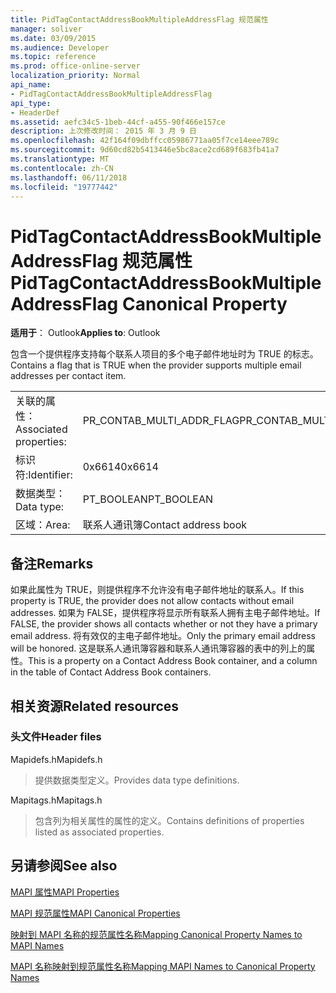 ```yaml
---
title: PidTagContactAddressBookMultipleAddressFlag 规范属性
manager: soliver
ms.date: 03/09/2015
ms.audience: Developer
ms.topic: reference
ms.prod: office-online-server
localization_priority: Normal
api_name:
- PidTagContactAddressBookMultipleAddressFlag
api_type:
- HeaderDef
ms.assetid: aefc34c5-1beb-44cf-a455-90f466e157ce
description: 上次修改时间： 2015 年 3 月 9 日
ms.openlocfilehash: 42f164f09dbffcc05986771aa05f7ce14eee789c
ms.sourcegitcommit: 9d60cd82b5413446e5bc8ace2cd689f683fb41a7
ms.translationtype: MT
ms.contentlocale: zh-CN
ms.lasthandoff: 06/11/2018
ms.locfileid: "19777442"
---
```

# <a name="pidtagcontactaddressbookmultipleaddressflag-canonical-property"></a><span data-ttu-id="71723-103">PidTagContactAddressBookMultipleAddressFlag 规范属性</span><span class="sxs-lookup"><span data-stu-id="71723-103">PidTagContactAddressBookMultipleAddressFlag Canonical Property</span></span>

  
  
<span data-ttu-id="71723-104">**适用于**： Outlook</span><span class="sxs-lookup"><span data-stu-id="71723-104">**Applies to**: Outlook</span></span> 
  
<span data-ttu-id="71723-105">包含一个提供程序支持每个联系人项目的多个电子邮件地址时为 TRUE 的标志。</span><span class="sxs-lookup"><span data-stu-id="71723-105">Contains a flag that is TRUE when the provider supports multiple email addresses per contact item.</span></span>
  
|||
|:-----|:-----|
|<span data-ttu-id="71723-106">关联的属性：</span><span class="sxs-lookup"><span data-stu-id="71723-106">Associated properties:</span></span>  <br/> |<span data-ttu-id="71723-107">PR_CONTAB_MULTI_ADDR_FLAG</span><span class="sxs-lookup"><span data-stu-id="71723-107">PR_CONTAB_MULTI_ADDR_FLAG</span></span>  <br/> |
|<span data-ttu-id="71723-108">标识符:</span><span class="sxs-lookup"><span data-stu-id="71723-108">Identifier:</span></span>  <br/> |<span data-ttu-id="71723-109">0x6614</span><span class="sxs-lookup"><span data-stu-id="71723-109">0x6614</span></span>  <br/> |
|<span data-ttu-id="71723-110">数据类型：</span><span class="sxs-lookup"><span data-stu-id="71723-110">Data type:</span></span>  <br/> |<span data-ttu-id="71723-111">PT_BOOLEAN</span><span class="sxs-lookup"><span data-stu-id="71723-111">PT_BOOLEAN</span></span>  <br/> |
|<span data-ttu-id="71723-112">区域：</span><span class="sxs-lookup"><span data-stu-id="71723-112">Area:</span></span>  <br/> |<span data-ttu-id="71723-113">联系人通讯簿</span><span class="sxs-lookup"><span data-stu-id="71723-113">Contact address book</span></span>  <br/> |
   
## <a name="remarks"></a><span data-ttu-id="71723-114">备注</span><span class="sxs-lookup"><span data-stu-id="71723-114">Remarks</span></span>

<span data-ttu-id="71723-115">如果此属性为 TRUE，则提供程序不允许没有电子邮件地址的联系人。</span><span class="sxs-lookup"><span data-stu-id="71723-115">If this property is TRUE, the provider does not allow contacts without email addresses.</span></span> <span data-ttu-id="71723-116">如果为 FALSE，提供程序将显示所有联系人拥有主电子邮件地址。</span><span class="sxs-lookup"><span data-stu-id="71723-116">If FALSE, the provider shows all contacts whether or not they have a primary email address.</span></span> <span data-ttu-id="71723-117">将有效仅的主电子邮件地址。</span><span class="sxs-lookup"><span data-stu-id="71723-117">Only the primary email address will be honored.</span></span> <span data-ttu-id="71723-118">这是联系人通讯簿容器和联系人通讯簿容器的表中的列上的属性。</span><span class="sxs-lookup"><span data-stu-id="71723-118">This is a property on a Contact Address Book container, and a column in the table of Contact Address Book containers.</span></span>
  
## <a name="related-resources"></a><span data-ttu-id="71723-119">相关资源</span><span class="sxs-lookup"><span data-stu-id="71723-119">Related resources</span></span>

### <a name="header-files"></a><span data-ttu-id="71723-120">头文件</span><span class="sxs-lookup"><span data-stu-id="71723-120">Header files</span></span>

<span data-ttu-id="71723-121">Mapidefs.h</span><span class="sxs-lookup"><span data-stu-id="71723-121">Mapidefs.h</span></span>
  
> <span data-ttu-id="71723-122">提供数据类型定义。</span><span class="sxs-lookup"><span data-stu-id="71723-122">Provides data type definitions.</span></span>
    
<span data-ttu-id="71723-123">Mapitags.h</span><span class="sxs-lookup"><span data-stu-id="71723-123">Mapitags.h</span></span>
  
> <span data-ttu-id="71723-124">包含列为相关属性的属性的定义。</span><span class="sxs-lookup"><span data-stu-id="71723-124">Contains definitions of properties listed as associated properties.</span></span>
    
## <a name="see-also"></a><span data-ttu-id="71723-125">另请参阅</span><span class="sxs-lookup"><span data-stu-id="71723-125">See also</span></span>



[<span data-ttu-id="71723-126">MAPI 属性</span><span class="sxs-lookup"><span data-stu-id="71723-126">MAPI Properties</span></span>](mapi-properties.md)
  
[<span data-ttu-id="71723-127">MAPI 规范属性</span><span class="sxs-lookup"><span data-stu-id="71723-127">MAPI Canonical Properties</span></span>](mapi-canonical-properties.md)
  
[<span data-ttu-id="71723-128">映射到 MAPI 名称的规范属性名称</span><span class="sxs-lookup"><span data-stu-id="71723-128">Mapping Canonical Property Names to MAPI Names</span></span>](mapping-canonical-property-names-to-mapi-names.md)
  
[<span data-ttu-id="71723-129">MAPI 名称映射到规范属性名称</span><span class="sxs-lookup"><span data-stu-id="71723-129">Mapping MAPI Names to Canonical Property Names</span></span>](mapping-mapi-names-to-canonical-property-names.md)

